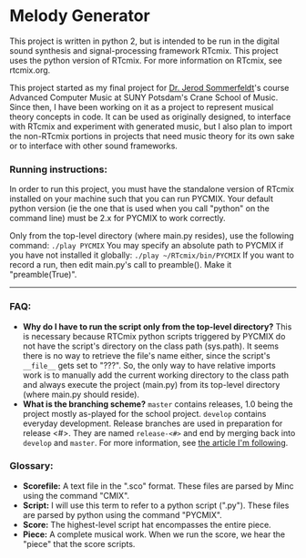 # Melody Generator
This project is written in python 2, but is intended to be run in the digital sound synthesis and signal-processing framework RTcmix. This project uses the python version of RTcmix. For more information on RTcmix, see rtcmix.org.

This project started as my final project for [Dr. Jerod Sommerfeldt](https://jerodsommerfeldt.com/)'s course Advanced Computer Music at SUNY Potsdam's Crane School of Music. Since then, I have been working on it as a project to represent musical theory concepts in code. It can be used as originally designed, to interface with RTcmix and experiment with generated music, but I also plan to import the non-RTcmix portions in projects that need music theory for its own sake or to interface with other sound frameworks.

### Running instructions:

In order to run this project, you must have the standalone version of RTcmix installed on your machine such that you can run PYCMIX. Your default python version (ie the one that is used when you call "python" on the command line) must be 2.x for PYCMIX to work correctly.

Only from the top-level directory (where main.py resides), use the following command:
```./play PYCMIX```
You may specify an absolute path to PYCMIX if you have not installed it globally:
```./play ~/RTcmix/bin/PYCMIX```
If you want to record a run, then edit main.py's call to preamble(). Make it "preamble(True)".

_____
### FAQ:
* __Why do I have to run the script only from the top-level directory?__
This is necessary because RTCmix python scripts triggered by PYCMIX do not have the script's directory on the class path (sys.path). It seems there is no way to retrieve the file's name either, since the script's `__file__` gets set to "???". So, the only way to have relative imports work is to manually add the current working directory to the class path and always execute the project (main.py) from its top-level directory (where main.py should reside).
* __What is the branching scheme?__
`master` contains releases, 1.0 being the project mostly as-played for the school project. `develop` contains everyday development. Release branches are used in preparation for release <\#>. They are named `release-<#>` and end by merging back into `develop` and `master`. For more information, see [the article I'm following](http://nvie.com/posts/a-successful-git-branching-model/).


### Glossary:
* __Scorefile:__
A text file in the ".sco" format. These files are parsed by Minc using the command "CMIX".
* __Script:__
I will use this term to refer to a python script (".py"). These files are parsed by python using the command "PYCMIX".
* __Score:__
The highest-level script hat encompasses the entire piece.
* __Piece:__
A complete musical work. When we run the score, we hear the "piece"
that the score scripts.
